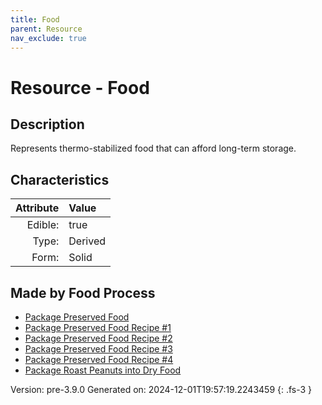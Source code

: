 ```yaml
---
title: Food
parent: Resource
nav_exclude: true
---
```

# Resource - Food

## Description
Represents thermo-stabilized food that can afford long-term storage.

## Characteristics

| Attribute      | Value |
|--------:|:------|
|Edible:|true|
|Type:|Derived|
|Form:|Solid|
 



## Made by Food Process

- [Package Preserved Food](../food/package-preserved-food.html)
- [Package Preserved Food Recipe #1](../food/package-preserved-food-recipe--1.html)
- [Package Preserved Food Recipe #2](../food/package-preserved-food-recipe--2.html)
- [Package Preserved Food Recipe #3](../food/package-preserved-food-recipe--3.html)
- [Package Preserved Food Recipe #4](../food/package-preserved-food-recipe--4.html)
- [Package Roast Peanuts into Dry Food](../food/package-roast-peanuts-into-dry-food.html)

    

Version: pre-3.9.0 Generated on: 2024-12-01T19:57:19.2243459
{: .fs-3 }
